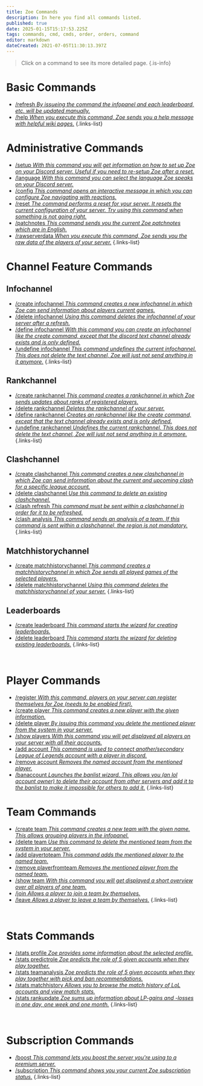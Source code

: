 ```yaml
---
title: Zoe Commands
description: In here you find all commands listed.
published: true
date: 2025-01-15T15:17:53.225Z
tags: commands, cmd, cmds, order, orders, command
editor: markdown
dateCreated: 2021-07-05T11:30:13.397Z
---
```


> Click on a command to see its more detailed page.
>{.is-info}

# Basic Commands
- [/refresh *By issueing the command the infopanel and each leaderboard, etc. will be updated manually.*](/en/commands/basic/refresh/)
- [/help *When you execute this command, Zoe sends you a help message with helpful wiki pages.*](/en/commands/basic/help/)
{.links-list}

# Administrative Commands
- [/setup *With this command you will get information on how to set up Zoe on your Discord server. Useful if you need to re-setup Zoe after a reset.*](/en/commands/administrative/setup/) 
- [/language *With this command you can select the language Zoe speaks on your Discord server.*](/en/commands/administrative/language/)
- [/config *This command opens an interactive message in which you can configure Zoe navigating with reactions.*](/en/commands/administrative/config/)
- [/reset *The command performs a reset for your server. It resets the current configuration of your server. Try using this command when something is not going right.*](/en/commands/administrative/reset/)
- [/patchnotes *This command sends you the current Zoe patchnotes which are in English.*](/en/commands/administrative/patchnotes/)
- [/rawserverdata *When you execute this command, Zoe sends you the raw data of the players of your server.*](/en/commands/administrative/rawserverdata)
{.links-list}

# Channel Feature Commands
## Infochannel
- [/create infochannel *This command creates a new infochannel in which Zoe can send information about players current games.*](/en/commands/infochannel/create)
- [/delete infochannel *Using this command deletes the infochannel of your server after a refresh.*](/en/commands/infochannel/delete)
- [/define infochannel *With this command you can create an infochannel like the create command, except that the discord text channel already exists and is only defined.*](/en/commands/infochannel/define)
- [/undefine infochannel *This command undefines the current infochannel. This does not delete the text channel, Zoe will just not send anything in it anymore.*](/en/commands/infochannel/undefine)
{.links-list}

## Rankchannel
- [/create rankchannel *This command creates a rankchannel in which Zoe sends updates about ranks of registered players.*](/en/commands/rankchannel/create)
- [/delete rankchannel *Deletes the rankchannel of your server.*](/en/commands/rankchannel/delete)
- [/define rankchannel *Creates an rankchannel like the create command, except that the text channel already exists and is only defined.*](/en/commands/rankchannel/define)
- [/undefine rankchannel *Undefines the current rankchannel. This does not delete the text channel, Zoe will just not send anything in it anymore.*](/en/commands/rankchannel/undefine)
{.links-list}

## Clashchannel
- [/create clashchannel *This command creates a new clashchannel in which Zoe can send information about the current and upcoming clash for a specific league account.*](/en/commands/clashchannel/create)
- [/delete clashchannel *Use this command to delete an existing clashchannel.*](/en/commands/clashchannel/delete)
- [/clash refresh *This command must be sent within a clashchannel in order for it to be refreshed.*](/en/commands/clashchannel/refresh)
- [/clash analysis *This command sends an analysis of a team. If this command is sent within a clashchannel, the region is not mandatory.*](/en/commands/clashchannel/analysis)
{.links-list}

## Matchhistorychannel
- [/create matchhistorychannel *This command creates a matchhistorychannel in which Zoe sends all played games of the selected players.*](/en/commands/matchhistorychannel/create)
- [/delete matchhistorychannel *Using this command deletes the matchhistorychannel of your server.*](/en/commands/matchhistorychannel/delete)
{.links-list}

## Leaderboards
- [/create leaderboard *This command starts the wizard for creating leaderboards.*](/en/commands/leaderboard/create)
- [/delete leaderboard *This command starts the wizard for deleting existing leaderboards.*](/en/commands/leaderboard/delete)
{.links-list}

<br>

# Player Commands
- [/register *With this command, players on your server can register themselves for Zoe (needs to be enabled first).*](/en/commands/player/register)
- [/create player *This command creates a new player with the given information.*](/en/commands/player/create)
- [/delete player *By issuing this command you delete the mentioned player from the system in your server.*](/en/commands/player/delete)
- [/show players *With this command you will get displayed all players on your server with all their accounts.*](/en/commands/player/show-players/)
- [/add account *This command is used to connect another/secondary League of Legends account with a player in discord.*](/en/commands/player/addaccount)
- [/remove account *Removes the named account from the mentioned player.*](/en/commands/player/removeaccount)
- [/banaccount *Launches the banlist wizard. This allows you (an lol account owner) to delete their account from other servers and add it to the banlist to make it impossible for others to add it.*](/en/commands/player/banaccount)
{.links-list}

# Team Commands
- [/create team *This command creates a new team with the given name. This allows grouping players in the infopanel.*](/en/commands/team/create)
- [/delete team *Use this command to delete the mentioned team from the system in your server.*](/en/commands/team/delete)
- [/add playertoteam *This command adds the mentioned player to the named team.*](/en/commands/team/addplayer)
- [/remove playerfromteam *Removes the mentioned player from the named team.*](/en/commands/team/removeplayer)
- [/show team *With this command you will get displayed a short overview over all players of one team.*](/en/commands/team/show)
- [/join *Allows a player to join a team by themselves.*](/en/commands/team/join)
- [/leave *Allows a player to leave a team by themselves.*](/en/commands/team/leave)
{.links-list}

<br>

# Stats Commands
- [/stats profile *Zoe provides some information about the selected profile.*](/en/commands/stats/profile/)
- [/stats predictrole *Zoe predicts the role of 5 given accounts when they play together.*](/en/commands/stats/predictrole/)
- [/stats teamanalysis *Zoe predicts the role of 5 given accounts when they play together with pick and ban recommendations.*](/en/commands/stats/teamanalysis/)
- [/stats matchhistory *Allows you to browse the match history of LoL accounts and view match stats.*](/en/commands/stats/matchhistory)
- [/stats rankupdate *Zoe sums up information about LP-gains and -losses in one day, one week and one month.*](/en/commands/stats/rankupdate)
{.links-list}

<br>

# Subscription Commands
- [/boost *This command lets you boost the server you're using to a premium server.*](/en/commands/subscription/boost)
- [/subscription *This command shows you your current Zoe subscription status.*](/en/commands/subscription/subscription)
{.links-list}